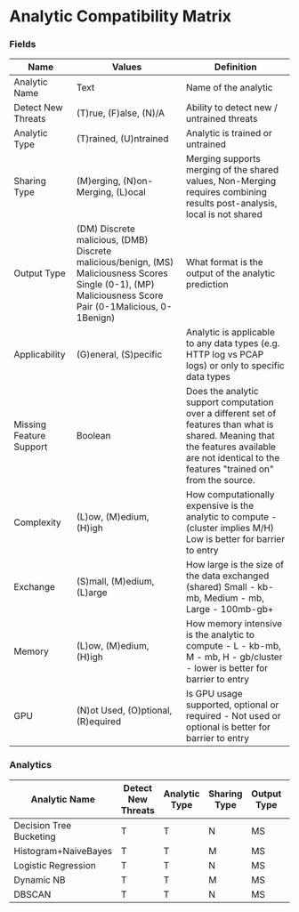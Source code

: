# Analytic Compatibility Matrix

### Fields
| Name | Values | Definition
| ------ | ------ | ------
| Analytic Name | Text | Name of the analytic
| Detect New Threats | (T)rue, (F)alse, (N)/A | Ability to detect new / untrained threats
| Analytic Type | (T)rained, (U)ntrained | Analytic is trained or untrained
| Sharing Type | (M)erging, (N)on-Merging, (L)ocal | Merging supports merging of the shared values, Non-Merging requires combining results post-analysis, local is not shared
| Output Type | (DM) Discrete malicious, (DMB) Discrete malicious/benign, (MS) Maliciousness Scores Single (0-1), (MP) Maliciousness Score Pair (0-1Malicious, 0-1Benign) | What format is the output of the analytic prediction
| Applicability | (G)eneral, (S)pecific | Analytic is applicable to any data types (e.g. HTTP log vs PCAP logs) or only to specific data types
| Missing Feature Support | Boolean | Does the analytic support computation over a different set of features than what is shared. Meaning that the features available are not identical to the features "trained on" from the source.
| Complexity | (L)ow, (M)edium, (H)igh | How computationally expensive is the analytic to compute - (cluster implies M/H) Low is better for barrier to entry
| Exchange | (S)mall, (M)edium, (L)arge | How large is the size of the data exchanged (shared) Small - kb-mb, Medium - mb, Large - 100mb-gb+
| Memory | (L)ow, (M)edium, (H)igh | How memory intensive is the analytic to compute - L - kb-mb, M - mb, H - gb/cluster - lower is better for barrier to entry
| GPU | (N)ot Used, (O)ptional, (R)equired | Is GPU usage supported, optional or required - Not used or optional is better for barrier to entry

### Analytics
| Analytic Name | Detect New Threats | Analytic Type | Sharing Type | Output Type | Applicability | Missing Feature Support | Complexity | Exchange | Memory | GPU
| ------        | ------             | ------        | ------       | ------      | ------        | ------                  | ------     | ------   | ------ | ------
| Decision Tree Bucketing | T | T | N | MS | G | False | M | S | M | N/O
| Histogram+NaiveBayes    | T | T | M | MS | G | True | L | S | L | N
| Logistic Regression     | T | T | N | MS | G | False | M | S | M | N
| Dynamic NB              | T | T | M | MS | G | True | L | S | L | N
| DBSCAN                  | T | T | N | MS | G | False | M | S | M | N
